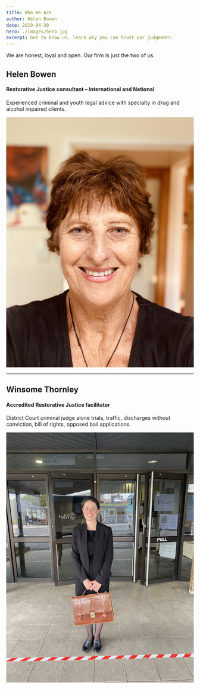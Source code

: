 ```yaml
---
title: Who We Are
author: Helen Bowen
date: 2019-04-30
hero: ./images/hero.jpg
excerpt: Get to know us, learn why you can trust our judgement.
---
```


We are honest, loyal and open. Our firm is just the two of us.

## Helen Bowen

#### Restorative Justice consultant – International and National

Experienced criminal and youth legal advice with specialty in drug and alcohol impaired clients.



<div className="Image__Small">
  <img
    src="./images/article-image-1.jpg"
    title="Logo Title Text 1"
    alt="Alt text"
  />
</div>

---

## Winsome Thornley

#### Accredited Restorative Justice facilitator 

District Court criminal judge alone trials, traffic, discharges without conviction, bill of rights, opposed bail applications.

<div className="Image__Small">
  <img
    src="./images/article-image-2.jpg"
    title="Logo Title Text 1"
    alt="Alt text"
  />
</div>

